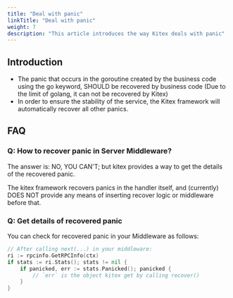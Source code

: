```yaml
---
title: "Deal with panic"
linkTitle: "Deal with panic"
weight: 7
description: "This article introduces the way Kitex deals with panic"
---
```


## Introduction

- The panic that occurs in the goroutine created by the business code using the go keyword, SHOULD be recovered by business code (Due to the limit of golang, it can not be recovered by Kitex)
- In order to ensure the stability of the service, the Kitex framework will automatically recover all other panics.

## FAQ

### Q: How to recover panic in Server Middleware?

The answer is: NO, YOU CAN'T; but kitex provides a way to get the details of the recovered panic.

The kitex framework recovers panics in the handler itself, and (currently) DOES NOT provide any means of inserting recover logic or middleware before that.

### Q: Get details of recovered panic

You can check for recovered panic in your Middleware as follows:

```go
// After calling next(...) in your middleware:
ri := rpcinfo.GetRPCInfo(ctx)
if stats := ri.Stats(); stats != nil {
    if panicked, err := stats.Panicked(); panicked {
        // `err` is the object kitex get by calling recover()
    }
}
```
